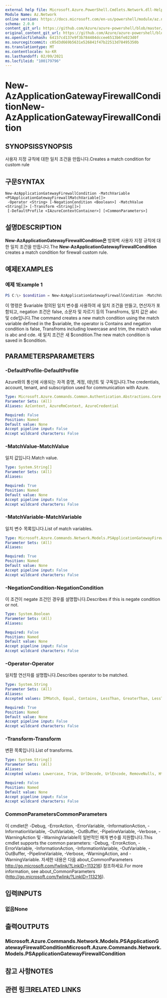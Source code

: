 ```yaml
---
external help file: Microsoft.Azure.PowerShell.Cmdlets.Network.dll-Help.xml
Module Name: Az.Network
online version: https://docs.microsoft.com/en-us/powershell/module/az.network/new-azapplicationgatewayfirewallcondition
schema: 2.0.0
content_git_url: https://github.com/Azure/azure-powershell/blob/master/src/Network/Network/help/New-AzApplicationGatewayFirewallCondition.md
original_content_git_url: https://github.com/Azure/azure-powershell/blob/master/src/Network/Network/help/New-AzApplicationGatewayFirewallCondition.md
ms.openlocfilehash: 64157cd137e9f3b784404dccee6513b6fe023d0f
ms.sourcegitcommit: c05d3d669b5631e526841f47b22513d78495350b
ms.translationtype: MT
ms.contentlocale: ko-KR
ms.lasthandoff: 02/09/2021
ms.locfileid: "100179796"
---
```

# <span data-ttu-id="33a4f-101">New-AzApplicationGatewayFirewallCondition</span><span class="sxs-lookup"><span data-stu-id="33a4f-101">New-AzApplicationGatewayFirewallCondition</span></span>

## <span data-ttu-id="33a4f-102">SYNOPSIS</span><span class="sxs-lookup"><span data-stu-id="33a4f-102">SYNOPSIS</span></span>
<span data-ttu-id="33a4f-103">사용자 지정 규칙에 대한 일치 조건을 만듭니다.</span><span class="sxs-lookup"><span data-stu-id="33a4f-103">Creates a match condition for custom rule</span></span>

## <span data-ttu-id="33a4f-104">구문</span><span class="sxs-lookup"><span data-stu-id="33a4f-104">SYNTAX</span></span>

```
New-AzApplicationGatewayFirewallCondition -MatchVariable <PSApplicationGatewayFirewallMatchVariable[]>
 -Operator <String> [-NegationCondition <Boolean>] -MatchValue <String[]> [-Transform <String[]>]
 [-DefaultProfile <IAzureContextContainer>] [<CommonParameters>]
```

## <span data-ttu-id="33a4f-105">설명</span><span class="sxs-lookup"><span data-stu-id="33a4f-105">DESCRIPTION</span></span>
<span data-ttu-id="33a4f-106">**New-AzApplicationGatewayFirewallCondition은** 방화벽 사용자 지정 규칙에 대한 일치 조건을 만듭니다.</span><span class="sxs-lookup"><span data-stu-id="33a4f-106">The **New-AzApplicationGatewayFirewallCondition** creates a match condition for firewall custom rule.</span></span>

## <span data-ttu-id="33a4f-107">예제</span><span class="sxs-lookup"><span data-stu-id="33a4f-107">EXAMPLES</span></span>

### <span data-ttu-id="33a4f-108">예제 1</span><span class="sxs-lookup"><span data-stu-id="33a4f-108">Example 1</span></span>
```powershell
PS C:\> $condition = New-AzApplicationGatewayFirewallCondition -MatchVariable $variable -Operator Contains -NegationCondition false -Transforms Lowercase, Trim -MatchValue abc, cde
```

<span data-ttu-id="33a4f-109">이 명령은 $variable 정의된 일치 변수를 사용하여 새 일치 조건을 만들고, 연산자가 포함되고, negation 조건은 false, 소문자 및 자르기 등의 Transfroms, 일치 값은 abc 및 cde입니다.</span><span class="sxs-lookup"><span data-stu-id="33a4f-109">The command creates a new match condition using the match variable defined in the $variable, the operator is Contains and negation condition is false, Transfroms including lowercase and trim, the match value is abc and cde.</span></span> <span data-ttu-id="33a4f-110">새 일치 조건은 새 $condition.</span><span class="sxs-lookup"><span data-stu-id="33a4f-110">The new match condition is saved in $condition.</span></span>

## <span data-ttu-id="33a4f-111">PARAMETERS</span><span class="sxs-lookup"><span data-stu-id="33a4f-111">PARAMETERS</span></span>

### <span data-ttu-id="33a4f-112">-DefaultProfile</span><span class="sxs-lookup"><span data-stu-id="33a4f-112">-DefaultProfile</span></span>
<span data-ttu-id="33a4f-113">Azure와의 통신에 사용되는 자격 증명, 계정, 테넌트 및 구독입니다.</span><span class="sxs-lookup"><span data-stu-id="33a4f-113">The credentials, account, tenant, and subscription used for communication with Azure.</span></span>

```yaml
Type: Microsoft.Azure.Commands.Common.Authentication.Abstractions.Core.IAzureContextContainer
Parameter Sets: (All)
Aliases: AzContext, AzureRmContext, AzureCredential

Required: False
Position: Named
Default value: None
Accept pipeline input: False
Accept wildcard characters: False
```

### <span data-ttu-id="33a4f-114">-MatchValue</span><span class="sxs-lookup"><span data-stu-id="33a4f-114">-MatchValue</span></span>
<span data-ttu-id="33a4f-115">일치 값입니다.</span><span class="sxs-lookup"><span data-stu-id="33a4f-115">Match value.</span></span>

```yaml
Type: System.String[]
Parameter Sets: (All)
Aliases:

Required: True
Position: Named
Default value: None
Accept pipeline input: False
Accept wildcard characters: False
```

### <span data-ttu-id="33a4f-116">-MatchVariable</span><span class="sxs-lookup"><span data-stu-id="33a4f-116">-MatchVariable</span></span>
<span data-ttu-id="33a4f-117">일치 변수 목록입니다.</span><span class="sxs-lookup"><span data-stu-id="33a4f-117">List of match variables.</span></span>

```yaml
Type: Microsoft.Azure.Commands.Network.Models.PSApplicationGatewayFirewallMatchVariable[]
Parameter Sets: (All)
Aliases:

Required: True
Position: Named
Default value: None
Accept pipeline input: False
Accept wildcard characters: False
```

### <span data-ttu-id="33a4f-118">-NegationCondition</span><span class="sxs-lookup"><span data-stu-id="33a4f-118">-NegationCondition</span></span>
<span data-ttu-id="33a4f-119">이 조건이 negate 조건인 경우를 설명합니다.</span><span class="sxs-lookup"><span data-stu-id="33a4f-119">Describes if this is negate condition or not.</span></span>

```yaml
Type: System.Boolean
Parameter Sets: (All)
Aliases:

Required: False
Position: Named
Default value: None
Accept pipeline input: False
Accept wildcard characters: False
```

### <span data-ttu-id="33a4f-120">-Operator</span><span class="sxs-lookup"><span data-stu-id="33a4f-120">-Operator</span></span>
<span data-ttu-id="33a4f-121">일치할 연산자를 설명합니다.</span><span class="sxs-lookup"><span data-stu-id="33a4f-121">Describes operator to be matched.</span></span>

```yaml
Type: System.String
Parameter Sets: (All)
Aliases:
Accepted values: IPMatch, Equal, Contains, LessThan, GreaterThan, LessThanOrEqual, GreaterThanOrEqual, BeginsWith, EndsWith, Regex

Required: True
Position: Named
Default value: None
Accept pipeline input: False
Accept wildcard characters: False
```

### <span data-ttu-id="33a4f-122">-Transform</span><span class="sxs-lookup"><span data-stu-id="33a4f-122">-Transform</span></span>
<span data-ttu-id="33a4f-123">변환 목록입니다.</span><span class="sxs-lookup"><span data-stu-id="33a4f-123">List of transforms.</span></span>

```yaml
Type: System.String[]
Parameter Sets: (All)
Aliases:
Accepted values: Lowercase, Trim, UrlDecode, UrlEncode, RemoveNulls, HtmlEntityDecode

Required: False
Position: Named
Default value: None
Accept pipeline input: False
Accept wildcard characters: False
```

### <span data-ttu-id="33a4f-124">CommonParameters</span><span class="sxs-lookup"><span data-stu-id="33a4f-124">CommonParameters</span></span>
<span data-ttu-id="33a4f-125">이 cmdlet은 -Debug, -ErrorAction, -ErrorVariable, -InformationAction, -InformationVariable, -OutVariable, -OutBuffer, -PipelineVariable, -Verbose, -WarningAction 및 -WarningVariable의 일반적인 매개 변수를 지원합니다.</span><span class="sxs-lookup"><span data-stu-id="33a4f-125">This cmdlet supports the common parameters: -Debug, -ErrorAction, -ErrorVariable, -InformationAction, -InformationVariable, -OutVariable, -OutBuffer, -PipelineVariable, -Verbose, -WarningAction, and -WarningVariable.</span></span> <span data-ttu-id="33a4f-126">자세한 내용은 다음 about_CommonParameters http://go.microsoft.com/fwlink/?LinkID=113216) 참조하세요.</span><span class="sxs-lookup"><span data-stu-id="33a4f-126">For more information, see about_CommonParameters (http://go.microsoft.com/fwlink/?LinkID=113216).</span></span>

## <span data-ttu-id="33a4f-127">입력</span><span class="sxs-lookup"><span data-stu-id="33a4f-127">INPUTS</span></span>

### <span data-ttu-id="33a4f-128">없음</span><span class="sxs-lookup"><span data-stu-id="33a4f-128">None</span></span>

## <span data-ttu-id="33a4f-129">출력</span><span class="sxs-lookup"><span data-stu-id="33a4f-129">OUTPUTS</span></span>

### <span data-ttu-id="33a4f-130">Microsoft.Azure.Commands.Network.Models.PSApplicationGatewayFirewallCondition</span><span class="sxs-lookup"><span data-stu-id="33a4f-130">Microsoft.Azure.Commands.Network.Models.PSApplicationGatewayFirewallCondition</span></span>

## <span data-ttu-id="33a4f-131">참고 사항</span><span class="sxs-lookup"><span data-stu-id="33a4f-131">NOTES</span></span>

## <span data-ttu-id="33a4f-132">관련 링크</span><span class="sxs-lookup"><span data-stu-id="33a4f-132">RELATED LINKS</span></span>
